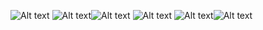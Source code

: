![Alt text](<https://img.shields.io/badge/About.me-00A98F.svg?style=for-the-badge&logo=aboutdotme&logoColor=white>) ![Alt text](<https://img.shields.io/badge/GitHub-181717.svg?style=for-the-badge&logo=GitHub&logoColor=white>)![Alt text](<https://img.shields.io/badge/Gitpod-FFAE33.svg?style=for-the-badge&logo=Gitpod&logoColor=black>) ![Alt text](<https://img.shields.io/badge/GitHub%20Pages-222222.svg?style=for-the-badge&logo=GitHub-Pages&logoColor=white>) ![Alt text](<https://img.shields.io/badge/Khan%20Academy-14BF96.svg?style=for-the-badge&logo=Khan-Academy&logoColor=white>)![Alt text](<https://img.shields.io/badge/Kali%20Linux-557C94.svg?style=for-the-badge&logo=Kali-Linux&logoColor=white>)

<!--
**ekoerp1/ekoerp1** is a ✨ _special_ ✨ repository because its `README.md` (this file) appears on your GitHub profile.

Here are some ideas to get you started:

- 🔭 I’m currently working on ...
- 🌱 I’m currently learning ...
- 👯 I’m looking to collaborate on ...
- 🤔 I’m looking for help with ...
- 💬 Ask me about ...
- 📫 How to reach me: ...
- 😄 Pronouns: ...
- ⚡ Fun fact: ...
-->
